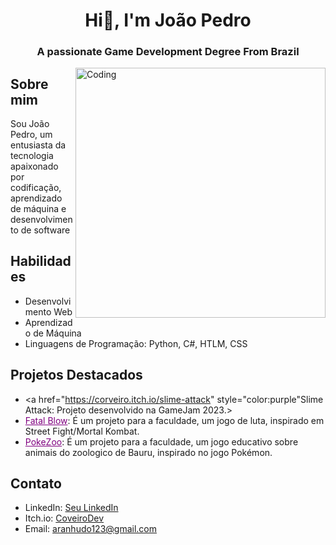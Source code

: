 <h1 align="center">Hi👋, I'm João Pedro</h1>
<h3 align="center">A passionate Game Development Degree From Brazil</h3>
<img align="right" alt="Coding" width="400" src="https://media1.giphy.com/media/v1.Y2lkPTc5MGI3NjExYWc0NW9va2JjYm5qZXV2ZTcwM2ducDFyaDlmbGRudjluZWppdmx6ZSZlcD12MV9pbnRlcm5hbF9naWZfYnlfaWQmY3Q9cw/Td3X7Kc32YtmSmbXFB/giphy.gif">


## Sobre mim
Sou João Pedro, um entusiasta da tecnologia apaixonado por codificação, aprendizado de máquina e desenvolvimento de software


## Habilidades
- Desenvolvimento Web
- Aprendizado de Máquina
- Linguagens de Programação: Python, C#, HTLM, CSS

## Projetos Destacados

- <a href="https://corveiro.itch.io/slime-attack" style="color:purple"Slime Attack</a>: Projeto desenvolvido na GameJam 2023.>
- <a href="https://github.com/CoveiroDev/Fatal-Blow" style="color:purple">Fatal Blow</a>: É um projeto para a faculdade, um jogo de luta, inspirado em Street Fight/Mortal Kombat.
- <a href="https://github.com/CoveiroDev/PoKe-Zoo" style="color:purple">PokeZoo</a>: É um projeto para a faculdade, um jogo educativo sobre animais do zoologico de Bauru, inspirado no jogo Pokémon.

## Contato
- LinkedIn: [Seu LinkedIn](link_para_o_seu_perfil)
- Itch.io: [CoveiroDev](https://corveiro.itch.io/)
- Email: aranhudo123@gmail.com


